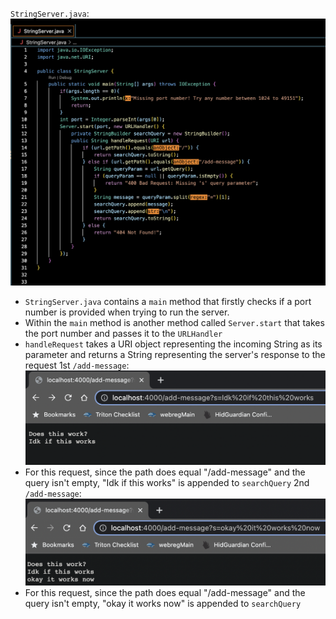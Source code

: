 `StringServer.java`:
![Image](https://github.com/whatuptj/cse15l-lab-reports/blob/main/stringserver.png)
- `StringServer.java` contains a `main` method that firstly checks if a port number is provided when trying to run the server.
- Within the `main` method is another method called `Server.start` that takes the port number and passes it to the `URLHandler`
- `handleRequest` takes a URI object representing the incoming String as its parameter and returns a String representing the server's response to the request
1st `/add-message`:
![Image](https://github.com/whatuptj/cse15l-lab-reports/blob/main/idk.png)
- For this request, since the path does equal "/add-message" and the query isn't empty, "Idk if this works" is appended to `searchQuery`
2nd `/add-message`:
![Image](https://github.com/whatuptj/cse15l-lab-reports/blob/main/okay.png)
- For this request, since the path does equal "/add-message" and the query isn't empty, "okay it works now" is appended to `searchQuery`

